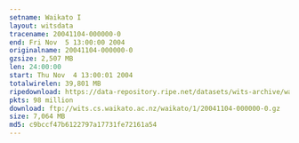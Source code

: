 ```yaml
---
setname: Waikato I
layout: witsdata
tracename: 20041104-000000-0
end: Fri Nov  5 13:00:00 2004
originalname: 20041104-000000-0
gzsize: 2,507 MB
len: 24:00:00
start: Thu Nov  4 13:00:01 2004
totalwirelen: 39,801 MB
ripedownload: https://data-repository.ripe.net/datasets/wits-archive/waikato/1/20041104-000000-0.gz
pkts: 98 million
download: ftp://wits.cs.waikato.ac.nz/waikato/1/20041104-000000-0.gz
size: 7,064 MB
md5: c9bccf47b6122797a17731fe72161a54
---
```

